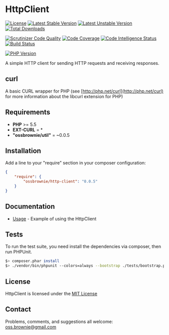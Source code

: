 HttpClient
==========

[![License](https://poser.pugx.org/ossbrownie/http-client/license)](https://packagist.org/packages/ossbrownie/http-client)
[![Latest Stable Version](https://poser.pugx.org/ossbrownie/http-client/v/stable)](https://packagist.org/packages/ossbrownie/http-client)
[![Latest Unstable Version](https://poser.pugx.org/ossbrownie/http-client/v/unstable)](https://packagist.org/packages/ossbrownie/http-client)
[![Total Downloads](https://poser.pugx.org/ossbrownie/http-client/downloads)](https://packagist.org/packages/ossbrownie/http-client)

[![Scrutinizer Code Quality](https://scrutinizer-ci.com/g/ossbrownie/http-client/badges/quality-score.png?b=master)](https://scrutinizer-ci.com/g/ossbrownie/http-client/?branch=master)
[![Code Coverage](https://scrutinizer-ci.com/g/ossbrownie/http-client/badges/coverage.png?b=master)](https://scrutinizer-ci.com/g/ossbrownie/http-client/?branch=master)
[![Code Intelligence Status](https://scrutinizer-ci.com/g/ossbrownie/http-client/badges/code-intelligence.svg?b=master)](https://scrutinizer-ci.com/code-intelligence)
[![Build Status](https://travis-ci.org/ossbrownie/http-client.svg?branch=master)](https://travis-ci.org/ossbrownie/http-client)

[![PHP Version](https://img.shields.io/badge/PHP-%3E%3D5.5-brightgreen.svg)](https://php.net/)

A simple HTTP client for sending HTTP requests and receiving responses.

## curl
A basic CURL wrapper for PHP (see [http://php.net/curl](http://php.net/curl) for more information about the libcurl extension for PHP)


## Requirements
- **PHP** >= 5.5
- **EXT-CURL** = *
- **"ossbrownie/util"** = ~0.0.5


## Installation
Add a line to your "require" section in your composer configuration:

```json
{
    "require": {
        "ossbrownie/http-client": "0.0.5"
    }
}
```

## Documentation
- [Usage](https://github.com/ossbrownie/http-client/wiki/Usage) - Example of using the HttpClient


## Tests
To run the test suite, you need install the dependencies via composer, then run PHPUnit.
```bash
$> composer.phar install
$> ./vendor/bin/phpunit --colors=always --bootstrap ./tests/bootstrap.php ./tests
```


## License
HttpClient is licensed under the [MIT License](https://opensource.org/licenses/MIT)


## Contact
Problems, comments, and suggestions all welcome: [oss.brownie@gmail.com](mailto:oss.brownie@gmail.com)
